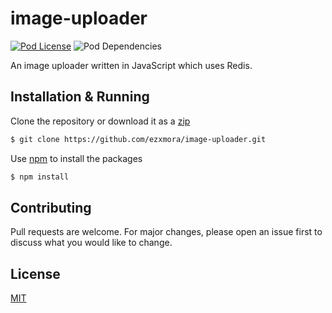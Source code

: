 # image-uploader
[![Pod License](https://img.shields.io/github/license/ezxmora/image-uploader?style=for-the-badge)](https://choosealicense.com/licenses/mit/)
![Pod Dependencies](https://img.shields.io/david/ezxmora/image-uploader?style=for-the-badge)

An image uploader written in JavaScript which uses Redis.

## Installation & Running

Clone the repository or download it as a [zip](https://github.com/ezxmora/image-uploader/archive/master.zip)
```bash
$ git clone https://github.com/ezxmora/image-uploader.git
```

Use [npm](https://www.npmjs.com/) to install the packages
```bash
$ npm install
```

## Contributing
Pull requests are welcome. For major changes, please open an issue first to discuss what you would like to change.

## License
[MIT](https://choosealicense.com/licenses/mit/)